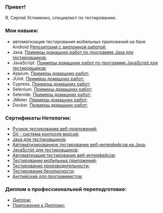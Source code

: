 ### Привет!

Я, Сергей Устименко, специалист по тестированию.

### Мои навыки:
- автоматизация тестирования мобильных приложений на базе Android [Репозиторий с дипломной работой](github.com/QA-USV/My_Final_Project);
- Java. [Примеры домашних работ по программе Java для тестировщиков](); 
- JavaScript. [Примеры домашних работ по программе JavaScript для тестировщиков](); 
- Appium. [Примеры домашних работ]();
- JUnit. [Примеры домашних работ]();
- Cypress. [Примеры домашних работ]();
- Selenium. [Примеры домашних работ]();
- Selenide. [Примеры домашних работ]();
- JMeter. [Примеры домашних работ]();
- Docker. [Примеры домашних работ]();

### Сертификаты Нетологии:

- [Ручное тестирование веб-приложений](Diploma_and_Certificates/Certificate_Manual_Testing.jpg);
- [Git - система контроля версий](Diploma_and_Certificates/Certificate_Git.jpg);
- [Java для тестировщиков](Diploma_and_Certificates/Certificate_Java_for_QA.jpg);
- [Автоматизированное тестирование веб-интерфейсов на Java]();
- [JavaScript для тестировщиков](Diploma_and_Certificates/Certificate_JavaScript_for_QA.jpg);
- [Автоматизация тестирования веб-интерфейсов](Diploma_and_Certificates/Certificate_WebInterface_AutoTesting.jpg);
- [Тестирование мобильных приложений](Diploma_and_Certificates/Certificate_MobApp_Testing.jpg);
- [Тестирование производительности](Diploma_and_Certificates/Certificate_Performance_Testing.jpg);
- [Тестирование безопасности](Diploma_and_Certificates/Certificate_Security_Testing.jpg);
- [Английский для программистов](Diploma_and_Certificates/Certificate_English_for_Developers.jpg);

### Диплом о профессиональной переподготовке: 
- [Диплом](Diploma_and_Certificates/Professional_Retraining_Diploma.jpg);
- [Приложение к Диплому](Diploma_and_Certificates/Professional_Retraining_Diploma_Supplement.jpg);
